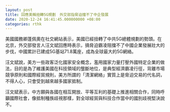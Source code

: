 ```yaml
---
layout: post
title: 回應美稱扭轉5G規劃　外交部指脅迫擋不了中企發展
date: 2020-12-24 16:41:45.000000000 +08:00
categories: rthk
---
```


美國國務卿蓬佩奧在社交網站表示，美國已經扭轉了中共5G總體規劃的勢頭。在北京，外交部發言人汪文斌回應時表示，搞脅迫霸凌阻擋不了中國企業發展壯大的步伐，中國累計已建成5G基站71.8萬座，成為全球最大的5G網絡。

汪文斌說，美方一些政客泛化國家安全概念，濫用國家力量打壓外國特定企業的做法，目的是為了維護美國在科技領域的壟斷地位，是典型經濟霸凌行徑，背離市場競爭原則和國際經貿規則，美方所謂的「清潔網絡」實質上是脅迫交易的代名詞，不得人心，只會受到越來越多國家抵制。

汪文斌表示，中方願與各國在相互開放、平等互利的基礎上推進相關合作，同時呼籲國際社會，像抵制種族歧視那樣，對全球經貿與科技合作當中的國別歧視堅決說不。
